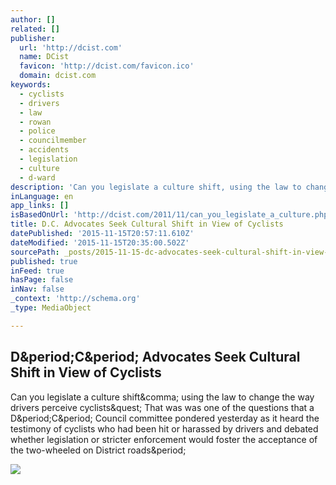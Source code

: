 ```yaml
---
author: []
related: []
publisher:
  url: 'http://dcist.com'
  name: DCist
  favicon: 'http://dcist.com/favicon.ico'
  domain: dcist.com
keywords:
  - cyclists
  - drivers
  - law
  - rowan
  - police
  - councilmember
  - accidents
  - legislation
  - culture
  - d-ward
description: 'Can you legislate a culture shift, using the law to change the way drivers perceive cyclists? That was was one of the questions that a D.C. Council committee pondered yesterday as it heard the testimony of cyclists who had been hit or harassed by drivers and debated whether legislation or stricter enforcement would foster the acceptance of the two-wheeled on District roads.'
inLanguage: en
app_links: []
isBasedOnUrl: 'http://dcist.com/2011/11/can_you_legislate_a_culture.php'
title: D.C. Advocates Seek Cultural Shift in View of Cyclists
datePublished: '2015-11-15T20:57:11.610Z'
dateModified: '2015-11-15T20:35:00.502Z'
sourcePath: _posts/2015-11-15-dc-advocates-seek-cultural-shift-in-view-of-cyclists.md
published: true
inFeed: true
hasPage: false
inNav: false
_context: 'http://schema.org'
_type: MediaObject

---
```

<article style=""><h1>D&amp;period;C&amp;period; Advocates Seek Cultural Shift in View of Cyclists</h1><p>Can you legislate a culture shift&amp;comma; using the law to change the way drivers perceive cyclists&amp;quest; That was was one of the questions that a D&amp;period;C&amp;period; Council committee pondered yesterday as it heard the testimony of cyclists who had been hit or harassed by drivers and debated whether legislation or stricter enforcement would foster the acceptance of the two-wheeled on District roads&amp;period;</p><img src="http://dcist.com/assets_c/2011/11/11.03.2011_bike-thumb-640xauto-671662.jpg" /></article>